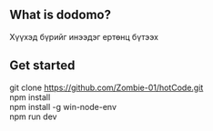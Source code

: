 

## What is dodomo?

Хүүхэд бүрийг инээдэг ертөнц бүтээх

## Get started

git clone https://github.com/Zombie-01/hotCode.git<br/>
npm install <br/>
npm install -g win-node-env <br/>
npm run dev



<!-- npm install -D @netlify/plugin-nextjs -->